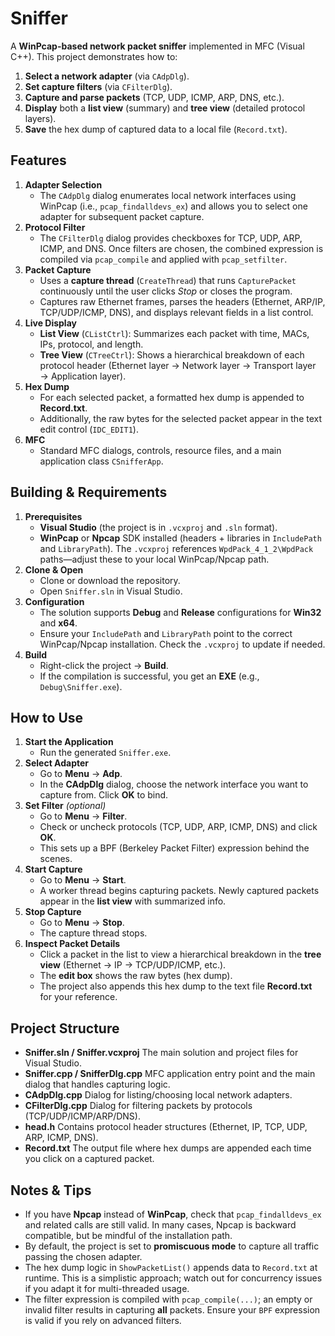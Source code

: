 # Sniffer

A **WinPcap-based network packet sniffer** implemented in MFC (Visual C++). This project demonstrates how to:

1. **Select a network adapter** (via `CAdpDlg`).
2. **Set capture filters** (via `CFilterDlg`).
3. **Capture and parse packets** (TCP, UDP, ICMP, ARP, DNS, etc.).
4. **Display** both a **list view** (summary) and **tree view** (detailed protocol layers).
5. **Save** the hex dump of captured data to a local file (`Record.txt`).

## Features

1. **Adapter Selection**
   - The `CAdpDlg` dialog enumerates local network interfaces using WinPcap (i.e., `pcap_findalldevs_ex`) and allows you to select one adapter for subsequent packet capture.
2. **Protocol Filter**
   - The `CFilterDlg` dialog provides checkboxes for TCP, UDP, ARP, ICMP, and DNS. Once filters are chosen, the combined expression is compiled via `pcap_compile` and applied with `pcap_setfilter`.
3. **Packet Capture**
   - Uses a **capture thread** (`CreateThread`) that runs `CapturePacket` continuously until the user clicks *Stop* or closes the program.
   - Captures raw Ethernet frames, parses the headers (Ethernet, ARP/IP, TCP/UDP/ICMP, DNS), and displays relevant fields in a list control.
4. **Live Display**
   - **List View** (`CListCtrl`): Summarizes each packet with time, MACs, IPs, protocol, and length.
   - **Tree View** (`CTreeCtrl`): Shows a hierarchical breakdown of each protocol header (Ethernet layer → Network layer → Transport layer → Application layer).
5. **Hex Dump**
   - For each selected packet, a formatted hex dump is appended to **Record.txt**.
   - Additionally, the raw bytes for the selected packet appear in the text edit control (`IDC_EDIT1`).
6. **MFC**
   - Standard MFC dialogs, controls, resource files, and a main application class `CSnifferApp`.

## Building & Requirements

1. **Prerequisites**
   - **Visual Studio** (the project is in `.vcxproj` and `.sln` format).
   - **WinPcap** or **Npcap** SDK installed (headers + libraries in `IncludePath` and `LibraryPath`). The `.vcxproj` references `WpdPack_4_1_2\WpdPack` paths—adjust these to your local WinPcap/Npcap path.
2. **Clone & Open**
   - Clone or download the repository.
   - Open `Sniffer.sln` in Visual Studio.
3. **Configuration**
   - The solution supports **Debug** and **Release** configurations for **Win32** and **x64**.
   - Ensure your `IncludePath` and `LibraryPath` point to the correct WinPcap/Npcap installation. Check the `.vcxproj` to update if needed.
4. **Build**
   - Right-click the project → **Build**.
   - If the compilation is successful, you get an **EXE** (e.g., `Debug\Sniffer.exe`).

## How to Use

1. **Start the Application**
   - Run the generated `Sniffer.exe`.
2. **Select Adapter**
   - Go to **Menu** → **Adp**.
   - In the **CAdpDlg** dialog, choose the network interface you want to capture from. Click **OK** to bind.
3. **Set Filter** *(optional)*
   - Go to **Menu** → **Filter**.
   - Check or uncheck protocols (TCP, UDP, ARP, ICMP, DNS) and click **OK**.
   - This sets up a BPF (Berkeley Packet Filter) expression behind the scenes.
4. **Start Capture**
   - Go to **Menu** → **Start**.
   - A worker thread begins capturing packets. Newly captured packets appear in the **list view** with summarized info.
5. **Stop Capture**
   - Go to **Menu** → **Stop**.
   - The capture thread stops.
6. **Inspect Packet Details**
   - Click a packet in the list to view a hierarchical breakdown in the **tree view** (Ethernet → IP → TCP/UDP/ICMP, etc.).
   - The **edit box** shows the raw bytes (hex dump).
   - The project also appends this hex dump to the text file **Record.txt** for your reference.

## Project Structure

- **Sniffer.sln / Sniffer.vcxproj**
  The main solution and project files for Visual Studio.
- **Sniffer.cpp / SnifferDlg.cpp**
  MFC application entry point and the main dialog that handles capturing logic.
- **CAdpDlg.cpp**
  Dialog for listing/choosing local network adapters.
- **CFilterDlg.cpp**
  Dialog for filtering packets by protocols (TCP/UDP/ICMP/ARP/DNS).
- **head.h**
  Contains protocol header structures (Ethernet, IP, TCP, UDP, ARP, ICMP, DNS).
- **Record.txt**
  The output file where hex dumps are appended each time you click on a captured packet.

## Notes & Tips

- If you have **Npcap** instead of **WinPcap**, check that `pcap_findalldevs_ex` and related calls are still valid. In many cases, Npcap is backward compatible, but be mindful of the installation path.
- By default, the project is set to **promiscuous mode** to capture all traffic passing the chosen adapter.
- The hex dump logic in `ShowPacketList()` appends data to `Record.txt` at runtime. This is a simplistic approach; watch out for concurrency issues if you adapt it for multi-threaded usage.
- The filter expression is compiled with `pcap_compile(...)`; an empty or invalid filter results in capturing **all** packets. Ensure your `BPF` expression is valid if you rely on advanced filters.
